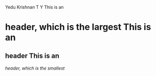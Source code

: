 Yedu Krishnan T Y
 This is an <h1> header, which is the largest
 This is an <h2> header
 This is an <h6> header, which is the smallest
# 
